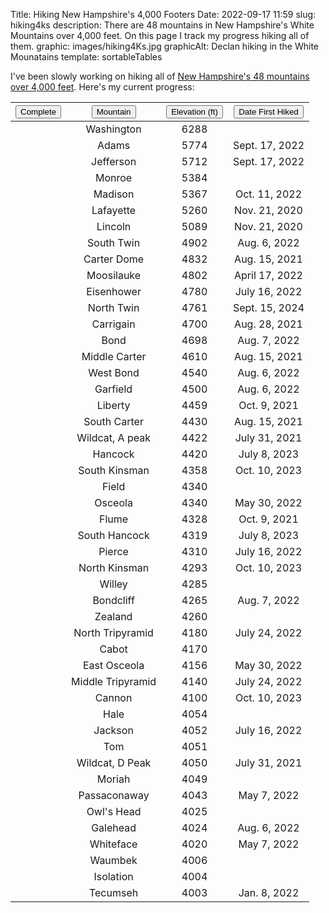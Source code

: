 Title: Hiking New Hampshire's 4,000 Footers
Date: 2022-09-17 11:59
slug: hiking4ks
description: There are 48 mountains in New Hampshire's White Mountains over 4,000 feet. On this page I track my progress hiking all of them.
graphic: images/hiking4Ks.jpg
graphicAlt: Declan hiking in the White Mounatains
template: sortableTables

I've been slowly working on hiking all of <a href="http://4000footers.com/nh.shtml" target="_blank">New Hampshire's 48 mountains over 4,000 feet</a>. Here's my current progress:

| <button type="button" class="btn sortable">Complete<span aria-hidden="true"></span></button> | <button class="btn sortable">Mountain<span aria-hidden="true"></span></button> | <button class="btn sortable sortable-num">Elevation (ft)<span aria-hidden="true"></span></button> | <button class="btn sortable sortable-date">Date First Hiked<span aria-hidden="true"></span></button> |
|:----------:|:--------:|:--------------:|:----------------:|
| | Washington | 6288 | |
| <i class="bi bi-check-lg"></i> | Adams | 5774 | Sept. 17, 2022 | <!-- Oct. 11, 2022 -->
| <i class="bi bi-check-lg"></i> | Jefferson | 5712 | Sept. 17, 2022 |
| | Monroe | 5384 | |
| <i class="bi bi-check-lg"></i> | Madison | 5367 | Oct. 11, 2022 |
| <i class="bi bi-check-lg"></i> | Lafayette | 5260 | Nov. 21, 2020 | <!-- Aug. 6, 2022 -->
| <i class="bi bi-check-lg"></i> | Lincoln | 5089 | Nov. 21, 2020 | <!-- Aug. 6, 2022 -->
| <i class="bi bi-check-lg"></i> | South Twin | 4902 | Aug. 6, 2022 | <!-- Sept. 15, 2024 -->
| <i class="bi bi-check-lg"></i> | Carter Dome | 4832 | Aug. 15, 2021 |
| <i class="bi bi-check-lg"></i> | Moosilauke | 4802 | April 17, 2022 |
| <i class="bi bi-check-lg"></i> | Eisenhower | 4780 | July 16, 2022 |
| <i class="bi bi-check-lg"></i> | North Twin | 4761 | Sept. 15, 2024 |
| <i class="bi bi-check-lg"></i> | Carrigain | 4700 | Aug. 28, 2021 |
| <i class="bi bi-check-lg"></i> | Bond | 4698 | Aug. 7, 2022 |
| <i class="bi bi-check-lg"></i> | Middle Carter | 4610 | Aug. 15, 2021 |
| <i class="bi bi-check-lg"></i> | West Bond | 4540 | Aug. 6, 2022 |
| <i class="bi bi-check-lg"></i> | Garfield | 4500 | Aug. 6, 2022 |
| <i class="bi bi-check-lg"></i> | Liberty | 4459 | Oct. 9, 2021 | <!-- Aug. 6, 2022 -->
| <i class="bi bi-check-lg"></i> | South Carter | 4430 | Aug. 15, 2021 |
| <i class="bi bi-check-lg"></i> | Wildcat, A peak | 4422 | July 31, 2021 |
| <i class="bi bi-check-lg"></i> | Hancock | 4420 | July 8, 2023 |
| <i class="bi bi-check-lg"></i> | South Kinsman | 4358 | Oct. 10, 2023 |
| | Field | 4340 | |
| <i class="bi bi-check-lg"></i> | Osceola | 4340 | May 30, 2022 |
| <i class="bi bi-check-lg"></i> | Flume | 4328 | Oct. 9, 2021 | <!-- Aug. 6, 2022 -->
| <i class="bi bi-check-lg"></i> | South Hancock | 4319 | July 8, 2023 |
| <i class="bi bi-check-lg"></i> | Pierce | 4310 | July 16, 2022 |
| <i class="bi bi-check-lg"></i> | North Kinsman | 4293 | Oct. 10, 2023 |
| | Willey | 4285 | |
| <i class="bi bi-check-lg"></i> | Bondcliff | 4265 | Aug. 7, 2022 |
| | Zealand | 4260 | |
| <i class="bi bi-check-lg"></i> | North Tripyramid | 4180 | July 24, 2022 |
| | Cabot | 4170 | |
| <i class="bi bi-check-lg"></i> | East Osceola | 4156 | May 30, 2022 |
| <i class="bi bi-check-lg"></i> | Middle Tripyramid | 4140 | July 24, 2022 |
| <i class="bi bi-check-lg"></i> | Cannon | 4100 | Oct. 10, 2023 |
| | Hale | 4054 | |
| <i class="bi bi-check-lg"></i> | Jackson | 4052 | July 16, 2022 |
| | Tom | 4051 | |
| <i class="bi bi-check-lg"></i> | Wildcat, D Peak | 4050 | July 31, 2021|
| | Moriah | 4049 | |
| <i class="bi bi-check-lg"></i> | Passaconaway | 4043 |  May 7, 2022 |
| | Owl's Head | 4025 | |
| <i class="bi bi-check-lg"></i> | Galehead | 4024 | Aug. 6, 2022 |
| <i class="bi bi-check-lg"></i> | Whiteface | 4020 | May 7, 2022 |
| | Waumbek | 4006 | |
| | Isolation | 4004 | |
| <i class="bi bi-check-lg"></i> | Tecumseh | 4003 | Jan. 8, 2022|
